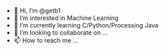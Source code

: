 - 👋 Hi, I’m @getb1
- 👀 I’m interested in Machine Learning
- 🌱 I’m currently learning C/Python/Processing Java
- 💞️ I’m looking to collaborate on ...
- 📫 How to reach me ...

<!---
getb1/getb1 is a ✨ special ✨ repository because its `README.md` (this file) appears on your GitHub profile.
You can click the Preview link to take a look at your changes.
--->
